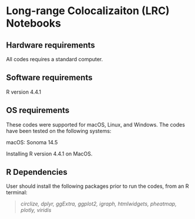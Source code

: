# Long-range Colocalizaiton (LRC) Notebooks

## Hardware requirements
All codes requires a standard computer.

## Software requirements
R version 4.4.1

## OS requirements
These codes were supported for macOS, Linux, and Windows. The codes have been tested on the following systems:

macOS: Sonoma 14.5

Installing R version 4.4.1 on MacOS.

## R Dependencies
User should install the following packages prior to run the codes, from an R terminal:
> *circlize, dplyr, ggExtra, ggplot2, igraph, htmlwidgets, pheatmap, plotly, viridis*
